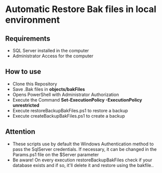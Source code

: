 # Automatic Restore Bak files in local environment

## Requirements
- SQL Server installed in the computer
- Administrator Access for the computer
## How to use
  - Clone this Repository
  - Save .Bak files in **objects/bakFiles**
  - Opens PowerShell with Administrator Authorization 
  - Execute the Command **Set-ExecutionPolicy -ExecutionPolicy unrestricted**
  - Execute restoreBackupBakFiles.ps1 to restore a backup
  - Execute createBackupBakFiles.ps1 to create a backup

## Attention
  - These scripts use by default the Windows Authentication method to pass the SqlServer credentials. If necessary, it can be changed in the Params.ps1 file on the  $Server parameter
- Be aware! On every execution restoreBackupBakFiles check if your database exists and if so, it'll delete it and restore using the bakfile..

